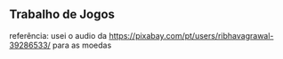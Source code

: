 ## Trabalho de Jogos 


referência:
usei o audio da https://pixabay.com/pt/users/ribhavagrawal-39286533/ para as moedas
